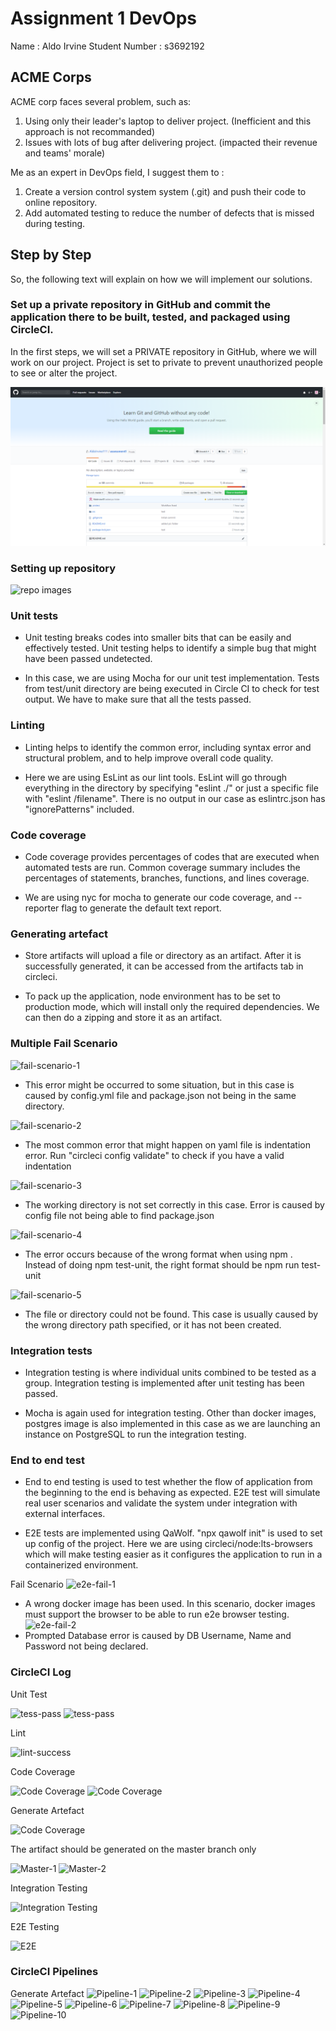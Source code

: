 # Assignment 1 DevOps
Name : Aldo Irvine
Student Number : s3692192


## ACME Corps

ACME corp faces several problem, such as:
1. Using only their leader's laptop to deliver project. (Inefficient and this approach is not recommanded)
2. Issues with lots of bug after delivering project. (impacted their revenue and teams' morale) 

Me as an expert in DevOps field, I suggest them to :
1. Create a version control system system (.git) and push their code to online repository.
2. Add automated testing to reduce the number of defects that is missed during testing.

## Step by Step
So, the following text will explain on how we will implement our solutions.

### Set up a private repository in GitHub and commit the application there to be built, tested, and packaged using CircleCI.
In the first steps, we will set a PRIVATE repository in GitHub, where we will work on our project. Project is set to private to prevent unauthorized people to see or alter the project.

![repo images](https://github.com/AldoIrvine111/assessment1/blob/master/pic/create_repo.PNG)




### Setting up repository 

![repo images](https://github.com/gladysganda/s3679389-A1/blob/master/images/repo.JPG?raw=true)

### Unit tests

 - Unit testing breaks codes into smaller bits that can be easily and effectively tested. Unit testing helps to identify a simple bug that might have been passed undetected. 

 - In this case, we are using Mocha for our unit test implementation. Tests from test/unit directory are being executed in Circle CI to check for test output. We have to make sure that all the tests passed. 

### Linting

 - Linting helps to identify the common error, including syntax error and structural problem, and to help improve overall code quality. 

 - Here we are using EsLint as our lint tools. EsLint will go through everything in the directory by specifying "eslint ./" or just a specific file with "eslint /filename". There is no output in our case as eslintrc.json has "ignorePatterns" included. 

### Code coverage

 - Code coverage provides percentages of codes that are executed when automated tests are run. Common coverage summary includes the percentages of statements, branches, functions, and lines coverage.

 - We are using nyc for mocha to generate our code coverage, and --reporter flag to generate the default text report.

### Generating artefact

 - Store artifacts will upload a file or directory as an artifact. After it is successfully generated, it can be accessed from the artifacts tab in circleci. 

 - To pack up the application, node environment has to be set to production mode, which will install only the required dependencies. We can then do a zipping and store it as an artifact. 

### Multiple Fail Scenario 

![fail-scenario-1](https://github.com/gladysganda/s3679389-A1/blob/master/images/fail(1).JPG)
 - This error might be occurred to some situation, but in this case is caused by config.yml file and package.json not being in the same directory.

![fail-scenario-2](https://github.com/gladysganda/s3679389-A1/blob/master/images/fail(2).JPG)
 - The most common error that might happen on yaml file is indentation error. Run "circleci config validate" to check if you have a valid indentation

![fail-scenario-3](https://github.com/gladysganda/s3679389-A1/blob/master/images/fail(3).JPG)
 - The working directory is not set correctly in this case. Error is caused by config file not being able to find package.json

![fail-scenario-4](https://github.com/gladysganda/s3679389-A1/blob/master/images/fail(4).JPG)
 - The error occurs because of the wrong format when using npm <command>. Instead of doing npm test-unit, the right format should be npm run test-unit

![fail-scenario-5](https://github.com/gladysganda/s3679389-A1/blob/master/images/fail(5).JPG)
 - The file or directory could not be found. This case is usually caused by the wrong directory path specified, or it has not been created. 


### Integration tests

 - Integration testing is where individual units combined to be tested as a group. Integration testing is implemented after unit testing has been passed. 

 - Mocha is again used for integration testing. Other than docker images, postgres image is also implemented in this case as we are launching an instance on PostgreSQL to run the integration testing. 

### End to end test

 - End to end testing is used to test whether the flow of application from the beginning to the end is behaving as expected. E2E test will simulate real user scenarios and validate the system under integration with external interfaces.

 - E2E tests are implemented using QaWolf. "npx qawolf init" is used to set up config of the project. Here we are using circleci/node:lts-browsers which will make testing easier as it configures the application to run in a containerized environment.

Fail Scenario
![e2e-fail-1](https://github.com/gladysganda/s3679389-A1/blob/master/images/e2e-fail(1).JPG)
 - A wrong docker image has been used. In this scenario, docker images must support the browser to be able to run e2e browser testing.
![e2e-fail-2](https://github.com/gladysganda/s3679389-A1/blob/master/images/e2e-fail(2).JPG)
 - Prompted Database error is caused by DB Username, Name and Password not being declared.


### CircleCI Log 

Unit Test

![tess-pass](https://github.com/gladysganda/s3679389-A1/blob/master/images/unit-test-success.JPG)
![tess-pass](https://github.com/gladysganda/s3679389-A1/blob/master/images/test-pass.JPG)

Lint 

![lint-success](https://github.com/gladysganda/s3679389-A1/blob/master/images/lint-success.JPG)

Code Coverage

![Code Coverage](https://github.com/gladysganda/s3679389-A1/blob/master/images/code-coverage-success.JPG)
![Code Coverage](https://github.com/gladysganda/s3679389-A1/blob/master/images/artifacts.JPG)

Generate Artefact

![Code Coverage](https://github.com/gladysganda/s3679389-A1/blob/master/images/generate-artefact-success.JPG)

The artifact should be generated on the master branch only 

![Master-1](https://github.com/gladysganda/s3679389-A1/blob/master/images/master-only.JPG)
![Master-2](https://github.com/gladysganda/s3679389-A1/blob/master/images/master-only(2).JPG)

Integration Testing

![Integration Testing](https://github.com/gladysganda/s3679389-A1/blob/master/images/int-test-success.JPG)


E2E Testing

![E2E](https://github.com/gladysganda/s3679389-A1/blob/master/images/e2e-test-success.JPG)


### CircleCI Pipelines

Generate Artefact
![Pipeline-1](https://github.com/gladysganda/s3679389-A1/blob/master/images/pipeline(1).JPG)
![Pipeline-2](https://github.com/gladysganda/s3679389-A1/blob/master/images/pipeline(2).JPG)
![Pipeline-3](https://github.com/gladysganda/s3679389-A1/blob/master/images/pipeline(3).JPG)
![Pipeline-4](https://github.com/gladysganda/s3679389-A1/blob/master/images/pipeline(4).JPG)
![Pipeline-5](https://github.com/gladysganda/s3679389-A1/blob/master/images/pipeline(5).JPG)
![Pipeline-6](https://github.com/gladysganda/s3679389-A1/blob/master/images/pipeline(6).JPG)
![Pipeline-7](https://github.com/gladysganda/s3679389-A1/blob/master/images/pipeline(7).JPG)
![Pipeline-8](https://github.com/gladysganda/s3679389-A1/blob/master/images/pipeline(8).JPG)
![Pipeline-9](https://github.com/gladysganda/s3679389-A1/blob/master/images/pipeline(9).JPG)
![Pipeline-10](https://github.com/gladysganda/s3679389-A1/blob/master/images/pipeline(10).JPG)
